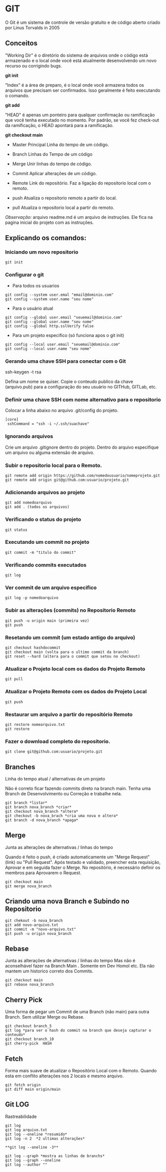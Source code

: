 # GIT

O Git é um sistema de controle de versão gratuito e de código aberto criado por Linus Torvalds in 2005

## Conceitos

"Working Dir" é o diretório do sistema de arquivos onde o código está armazenado e o local onde você está atualmente desenvolvendo um novo recurso ou corrigindo bugs.

**git init**

"Index" é a área de preparo, é o local onde você armazena todos os arquivos que precisam ser confirmados. Isso geralmente é feito executando o comando.

**git add**

"HEAD" é apenas um ponteiro para qualquer confirmação ou ramificação que você tenha executado no momento. Por padrão, se você fez check-out da ramificação, o HEAD apontará para a ramificação. 

**git checkout main**


- Master
Principal Linha do tempo de um código.

- Branch
Linhas do Tempo de um código

- Merge
Unir linhas do tempo de código.

- Commit
Aplicar alterações de um código.

- Remote
Link do repositório.
Faz a ligação do repositorio local com o remoto.

- push
Atualiza o repositorio remoto a partir do local.

- pull
Atualiza o repositorio local a partir do remoto.

*Observação:*
arquivo readme.md é um arquivo de instruções.
Ele fica na pagina inicial do projeto com as instruções.


## Explicando os comandos: 

### Iniciando um novo repositorio
```
git init
```

### Configurar o git
- Para todos os usuarios
```
git config --system user.emal "email@dominio.com"
git config --system user.name "seu nome"
```

- Para o usuário atual
```
git config --global user.email "seuemail@dominio.com"
git config --global user.name "seu nome"
git config --global http.sslVerify false
```

- Para um projeto especifico (só funciona apos o git init)
```
git config --local user.email "seuemail@dominio.com"
git config --local user.name "seu nome"
```

### Gerando uma chave SSH para conectar com o Git
ssh-keygen -t rsa 

Defina um nome se quiser.
Copie o conteudo publico da chave (arquivo.pub) para a configuração do seu usuário no GITHub, GITLab, etc.


### Definir uma chave SSH com nome alternativo para o repositorio
Colocar a linha abaixo no arquivo .git/config do projeto.
```
[core]
 sshCommand = "ssh -i ~/.ssh/suachave"
```

### Ignorando arquivos
Crie um arquivo .gitignore dentro do projeto.
Dentro do arquivo especifique um arquivo ou alguma extensão de arquivo.


### Subir o repositorio local para o Remoto. 
```
git remote add origin https://github.com/nomedousuario/nomeprojeto.git
git remote add origin git@github.com:usuario/projeto.git 
```

### Adicionando arquivos ao projeto
```
git add nomedoarquivo
git add . (todos os arquivos)
```

### Verificando o status do projeto
```
git status
```

### Executando um commit no projeto
```
git commit -m "titulo do commit"
```

### Verificando commits executados
```
git log
```

### Ver commit de um arquivo especifico
```
git log -p nomedoarquivo
```

### Subir as alterações (commits) no Repositorio Remoto 
```
git push -u origin main (primeira vez)
git push 
```

### Resetando um commit (um estado antigo do arquivo)
```
git checkout hashdocommit
git checkout main (volta para o ultimo commit da branch)
git reset --hard (altera para o commit que setou no checkout)
```

### Atualizar o Projeto local com os dados do Projeto Remoto
```
git pull
```

### Atualizar o Projeto Remoto com os dados do Projeto Local
```
git push
```

### Restaurar um arquivo a partir do repositório Remoto

```
git restore nomearquivo.txt
git restore 
```


### Fazer o download completo do repositorio.
```
git clone git@github.com:usuario/projeto.git
```

## Branches
Linha do tempo atual / alternativas de um projeto

Não é correto ficar fazendo commits direto na branch main.
Tenha uma Branch de Desenvolvimento ou Correção e trabalhe nela.

```
git branch *listar*
git branch nova_branch *criar*
git checkout nova_branch *altera*
git checkout -b nova_brach *cria uma nova e altera*
git branch -d nova_branch *apaga*
```

## Merge
Junta as alterações de alternativas / linhas do tempo

Quando é feito o push, é criado automaticamente um "Merge Request" (link) ou "Pull Request".
Após testado e validado, preencher esta requisição, Aprovar e em seguida fazer o Merge.
No repositório, é necessário definir os membros para Aprovarem o Request.


```
git checkout main
git merge nova_branch 
```

## Criando uma nova Branch e Subindo no Repositorio
```
git chekout -b nova_branch
git add novo-arquivo.txt
git commit -m "novo-arquivo.txt"
git push -u origin nova_branch
```

## Rebase
Junta as alterações de alternativas / linhas do tempo
Mas não é aconselhável fazer na Branch Main .
Somente em Dev Homol etc. 
Ela não mantem um historico correto dos Commits.

```
git checkout main
git rebase nova_branch
```

## Cherry Pick
Uma forma de pegar um Commit de uma Branch (não main) para outra Branch. Sem utilizar Merge ou Rebase.

```
git checkout branch_5
git log *para ver o hash do commit na branch que deseja capturar o conteudo*
git checkout branch_10
git cherry-pick  HASH 
```

## Fetch
Forma mais suave de atualizar o Repositório Local com o Remoto.
Quando esta em conflito alterações nos 2 locais e mesmo arquivo.

```
git fetch origin
git diff main origin/main
```

## Git LOG
Rastreabilidade
```
git log
git log arquivo.txt
git log --oneline *resumido*
git log -n 2  *2 ultimas alterações*

**git log --oneline -3**

git log --graph *mostra as linhas de branchs*
git log --graph --oneline
git log --author ""
```



